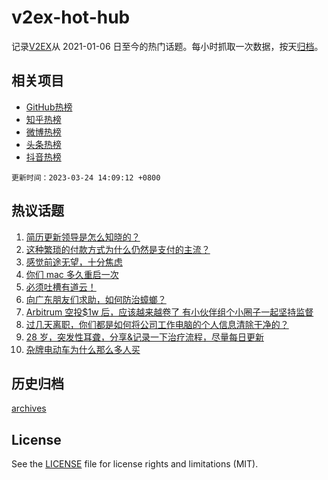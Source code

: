 # v2ex-hot-hub

 记录[V2EX](https://www.v2ex.com/)从 2021-01-06 日至今的热门话题。每小时抓取一次数据，按天[归档](archives)。
 
 ## 相关项目

- [GitHub热榜](https://github.com/lonnyzhang423/github-hot-hub)
- [知乎热榜](https://github.com/lonnyzhang423/zhihu-hot-hub)
- [微博热榜](https://github.com/lonnyzhang423/weibo-hot-hub)
- [头条热榜](https://github.com/lonnyzhang423/toutiao-hot-hub)
- [抖音热榜](https://github.com/lonnyzhang423/douyin-hot-hub)


 `更新时间：2023-03-24 14:09:12 +0800`

## 热议话题

1. [简历更新领导是怎么知晓的？](https://www.v2ex.com/t/926566)
1. [这种繁琐的付款方式为什么仍然是支付的主流？](https://www.v2ex.com/t/926718)
1. [感觉前途无望，十分焦虑](https://www.v2ex.com/t/926716)
1. [你们 mac 多久重启一次](https://www.v2ex.com/t/926735)
1. [必须吐槽有道云！](https://www.v2ex.com/t/926518)
1. [向广东朋友们求助，如何防治蟑螂？](https://www.v2ex.com/t/926686)
1. [Arbitrum 空投$1w 后，应该越来越卷了 有小伙伴组个小圈子一起坚持监督](https://www.v2ex.com/t/926721)
1. [过几天离职，你们都是如何将公司工作电脑的个人信息清除干净的？](https://www.v2ex.com/t/926744)
1. [28 岁，突发性耳聋，分享&记录一下治疗流程，尽量每日更新](https://www.v2ex.com/t/926650)
1. [杂牌电动车为什么那么多人买](https://www.v2ex.com/t/926571)

## 历史归档

[archives](archives)

## License

See the [LICENSE](LICENSE) file for license rights and limitations (MIT).
